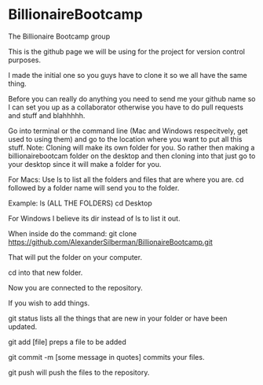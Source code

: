 BillionaireBootcamp
===================

The Billionaire Bootcamp group

This is the github page we will be using for the project for version control purposes.

I made the initial one so you guys have to clone it so we all have the same thing.

Before you can really do anything you need to send me your github name so I can set you up as a collaborator otherwise you have to do pull requests and stuff and blahhhhh.

Go into terminal or the command line (Mac and Windows respecitvely, get used to using them) and go to the location where you want to put all this stuff. 
Note: Cloning will make its own folder for you. So rather then making a billionairebootcam folder on the desktop and then cloning into that just go to your desktop since it will make a folder for you.

For Macs: Use ls to list all the folders and files that are where you are. cd followed by a folder name will send you to the folder. 

Example: 
ls  (ALL THE FOLDERS)
cd Desktop

For Windows I believe its dir instead of ls to list it out.

When inside do the command:  git clone https://github.com/AlexanderSilberman/BillionaireBootcamp.git

That will put the folder on your computer.

cd into that new folder.

Now you are connected to the repository.



If you wish to add things.

git status lists all the things that are new in your folder or have been updated. 

git add [file] preps a file to be added

git commit -m [some message in quotes] commits your files.

git push will push the files to the repository.